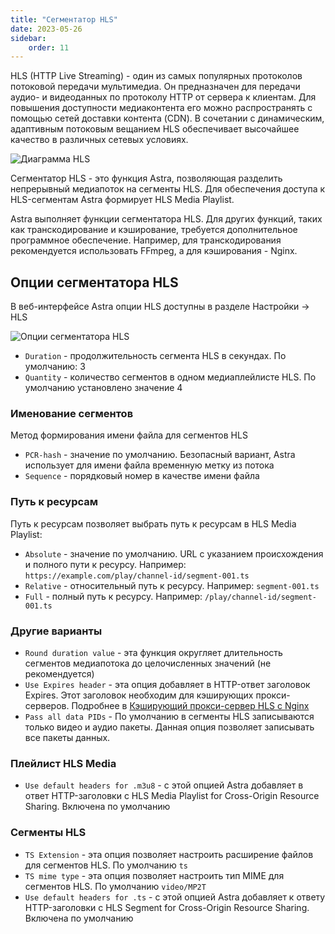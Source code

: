 ```yaml
---
title: "Сегментатор HLS"
date: 2023-05-26
sidebar:
    order: 11
---
```


HLS (HTTP Live Streaming) - один из самых популярных протоколов потоковой передачи мультимедиа. Он предназначен для передачи аудио- и видеоданных по протоколу HTTP от сервера к клиентам. Для повышения доступности медиаконтента его можно распространять с помощью сетей доставки контента (CDN). В сочетании с динамическим, адаптивным потоковым вещанием HLS обеспечивает высочайшее качество в различных сетевых условиях.

![Диаграмма HLS](https://cdn.cesbo.com/help/astra/delivery/http-hls/hls-segmenter/diagram.svg)

Сегментатор HLS - это функция Astra, позволяющая разделить непрерывный медиапоток на сегменты HLS. Для обеспечения доступа к HLS-сегментам Astra формирует HLS Media Playlist.

Astra выполняет функции сегментатора HLS. Для других функций, таких как транскодирование и кэширование, требуется дополнительное программное обеспечение. Например, для транскодирования рекомендуется использовать FFmpeg, а для кэширования - Nginx.

## Опции сегментатора HLS[](/ru/astra/delivery/hls-segmenter#hls-segmenter-options)

В веб-интерфейсе Astra опции HLS доступны в разделе Настройки -> HLS

![Опции сегментатора HLS](https://cdn.cesbo.com/help/astra/delivery/http-hls/hls-segmenter/options.png)

- `Duration` - продолжительность сегмента HLS в секундах. По умолчанию: 3
- `Quantity` - количество сегментов в одном медиаплейлисте HLS. По умолчанию установлено значение 4

### Именование сегментов

Метод формирования имени файла для сегментов HLS

- `PCR-hash` - значение по умолчанию. Безопасный вариант, Astra использует для имени файла временную метку из потока
- `Sequence` - порядковый номер в качестве имени файла

### Путь к ресурсам

Путь к ресурсам позволяет выбрать путь к ресурсам в HLS Media Playlist:

- `Absolute` - значение по умолчанию. URL с указанием происхождения и полного пути к ресурсу. Например: `https://example.com/play/channel-id/segment-001.ts`
- `Relative` - относительный путь к ресурсу. Например: `segment-001.ts`
- `Full` - полный путь к ресурсу. Например: `/play/channel-id/segment-001.ts`

### Другие варианты

- `Round duration value` - эта функция округляет длительность сегментов медиапотока до целочисленных значений (не рекомендуется)
- `Use Expires header` - эта опция добавляет в HTTP-ответ заголовок Expires. Этот заголовок необходим для кэширующих прокси-серверов. Подробнее в [Кэширующий прокси-сервер HLS с Nginx](/ru/misc/tools-and-utilities/hls-caching-proxy-with-nginx)
- `Pass all data PIDs` - По умолчанию в сегменты HLS записываются только видео и аудио пакеты. Данная опция позволяет записывать все пакеты данных.

### Плейлист HLS Media

- `Use default headers for .m3u8` - с этой опцией Astra добавляет в ответ HTTP-заголовки с HLS Media Playlist for Cross-Origin Resource Sharing. Включена по умолчанию

### Сегменты HLS

- `TS Extension` - эта опция позволяет настроить расширение файлов для сегментов HLS. По умолчанию `ts`
- `TS mime type` - эта опция позволяет настроить тип MIME для сегментов HLS. По умолчанию `video/MP2T`
- `Use default headers for .ts` - с этой опцией Astra добавляет к ответу HTTP-заголовки с HLS Segment for Cross-Origin Resource Sharing. Включена по умолчанию
